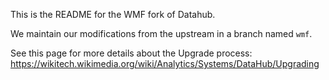This is the README for the WMF fork of Datahub.

We maintain our modifications from the upstream in a branch named `wmf`.

See this page for more details about the Upgrade process: https://wikitech.wikimedia.org/wiki/Analytics/Systems/DataHub/Upgrading
